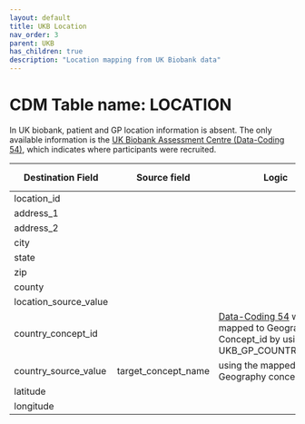 ```yaml
---
layout: default
title: UKB Location
nav_order: 3
parent: UKB
has_children: true
description: "Location mapping from UK Biobank data"
---
```


# CDM Table name: LOCATION

In UK biobank, patient and GP location information is absent. The only available information is the [UK Biobank Assessment Centre (Data-Coding 54)](https://biobank.ndph.ox.ac.uk/ukb/field.cgi?id=54), which indicates where participants were recruited.

| Destination Field | Source field | Logic | Comment field |
| --- | --- | --- | --- |
| location_id | | | Autogenerate |
| address_1| | | NULL |
| address_2| | | NULL |
| city| | | NULL |
| state| | | NULL |
| zip| | | NULL |
| county| | | NULL |
| location_source_value| | | NULL |
| country_concept_id | | [Data-Coding 54](https://biobank.ndph.ox.ac.uk/ukb/field.cgi?id=54) will be mapped to Geography Concept_id by using UKB_GP_COUNTRY_STCM |
| country_source_value | target_concept_name | using the mapped Geography concept name |
| latitude| | | NULL |
| longitude| | | NULL |



